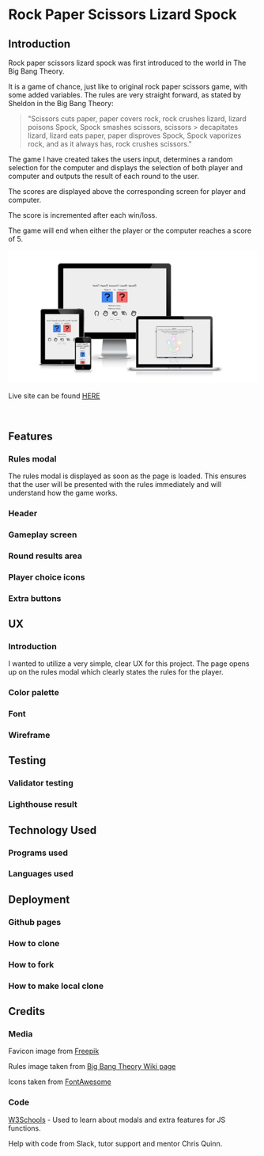 # Rock Paper Scissors Lizard Spock


## Introduction

Rock paper scissors lizard spock was first introduced to the world in The Big Bang Theory. 

It is a game of chance, just like to original rock paper scissors game, with some added variables.
The rules are very straight forward, as stated by Sheldon in the Big Bang Theory:
> "Scissors cuts paper, paper covers rock, rock crushes lizard, lizard poisons Spock, Spock smashes scissors, scissors > decapitates lizard, lizard eats paper, paper disproves Spock, Spock vaporizes rock, and as it always has, rock crushes scissors."
>

The game I have created takes the users input, determines a random selection for the computer and displays the selection of both player and computer and outputs the result of each round to the user.

The scores are displayed above the corresponding screen for player and computer.

The score is incremented after each win/loss.

The game will end when either the player or the computer reaches a score of 5.

![Am I responsive image](assets/images/readme-images/responsive.webp)

Live site can be found [HERE](https://james-fitz.github.io/rock-paper-scissors-lizard-spock/)

<br>

## Features

### Rules modal

The rules modal is displayed as soon as the page is loaded. This ensures that the user will be presented with the rules immediately and will understand how the game works.

### Header

### Gameplay screen

### Round results area

### Player choice icons

### Extra buttons  

## UX
### Introduction
I wanted to utilize a very simple, clear UX for this project. 
The page opens up on the rules modal which clearly states the rules for the player.
### Color palette 
### Font
### Wireframe

## Testing
### Validator testing
### Lighthouse result

## Technology Used
### Programs used
### Languages used

## Deployment
### Github pages
### How to clone
### How to fork
### How to make local clone

## Credits

### Media

Favicon image from [Freepik](https://www.flaticon.com/free-icon/rock-paper-scissors_6729743?term=rock%20paper%20scissors&page=1&position=15&page=1&position=15&related_id=6729743&origin=tag)

Rules image taken from [Big Bang Theory Wiki page](https://bigbangtheory.fandom.com/wiki/Rock,_Paper,_Scissors,_Lizard,_Spock)

Icons taken from [FontAwesome](https://fontawesome.com/)

### Code

[W3Schools](https://www.w3schools.com/) - Used to learn about modals and extra features for JS functions.

Help with code from Slack, tutor support and mentor Chris Quinn.